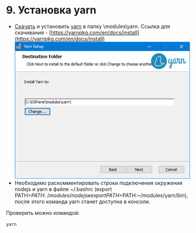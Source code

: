 # 9. Установка yarn
* [Скачать](https://yarnpkg.com/en/docs/install) и установить [yarn](https://yarnpkg.com/) в папку \modules\yarn\. Ссылка для скачивания - [https://yarnpkg.com/en/docs/install](https://yarnpkg.com/en/docs/install)
![Установка yarn](../img/install-yarn.png "Установка yarn") 
* Необходимо раскомментировать строки подключения окружения nodejs и yarn в файле \~/.bashrc (export PATH=$PATH:~/modules/nodejs и export PATH=$PATH:~/modules/yarn/bin), после этого команда yarn станет доступна в консоли.

Проверить можно командой:
```bash
yarn
```
